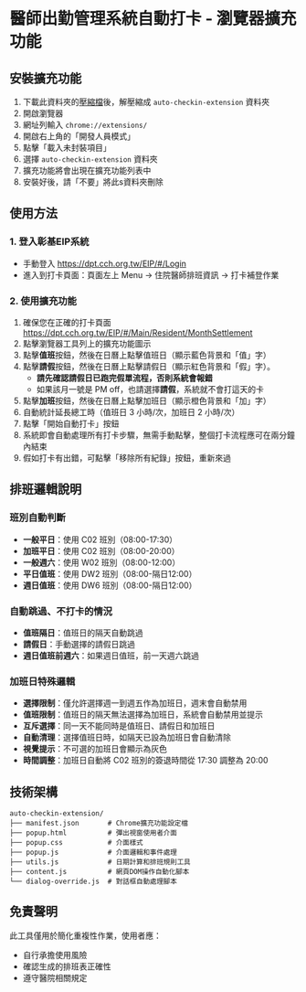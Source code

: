 # 醫師出勤管理系統自動打卡 - 瀏覽器擴充功能

## 安裝擴充功能

1. 下載此資料夾的[壓縮檔](https://github.com/chswei/cch-auto-checkin-extension/archive/refs/heads/main.zip)後，解壓縮成 `auto-checkin-extension` 資料夾
2. 開啟瀏覽器
3. 網址列輸入 `chrome://extensions/`
4. 開啟右上角的「開發人員模式」
5. 點擊「載入未封裝項目」
6. 選擇 `auto-checkin-extension` 資料夾
7. 擴充功能將會出現在擴充功能列表中
8. 安裝好後，請「不要」將此s資料夾刪除

## 使用方法

### 1. 登入彰基EIP系統
- 手動登入 https://dpt.cch.org.tw/EIP/#/Login
- 進入到打卡頁面：頁面左上 Menu → 住院醫師排班資訊 → 打卡補登作業

### 2. 使用擴充功能
1. 確保您在正確的打卡頁面 https://dpt.cch.org.tw/EIP/#/Main/Resident/MonthSettlement
2. 點擊瀏覽器工具列上的擴充功能圖示
3. 點擊**值班**按鈕，然後在日曆上點擊值班日（顯示藍色背景和「值」字）
4. 點擊**請假**按鈕，然後在日曆上點擊請假日（顯示紅色背景和「假」字）。
   - **請先確認請假日已跑完假單流程，否則系統會報錯**
   - 如果該月一號是 PM off，也請選擇**請假**，系統就不會打這天的卡
5. 點擊**加班**按鈕，然後在日曆上點擊加班日（顯示橙色背景和「加」字）
6. 自動統計延長總工時（值班日 3 小時/次，加班日 2 小時/次）
7. 點擊「開始自動打卡」按鈕
8. 系統即會自動處理所有打卡步驟，無需手動點擊，整個打卡流程應可在兩分鐘內結束
9. 假如打卡有出錯，可點擊「移除所有紀錄」按鈕，重新來過

## 排班邏輯說明

### 班別自動判斷
- **一般平日**：使用 C02 班別（08:00-17:30）
- **加班平日**：使用 C02 班別（08:00-20:00）
- **一般週六**：使用 W02 班別（08:00-12:00）  
- **平日值班**：使用 DW2 班別（08:00-隔日12:00）
- **週日值班**：使用 DW6 班別（08:00-隔日12:00）

### 自動跳過、不打卡的情況
- **值班隔日**：值班日的隔天自動跳過
- **請假日**：手動選擇的請假日跳過
- **週日值班前週六**：如果週日值班，前一天週六跳過

### 加班日特殊邏輯
- **選擇限制**：僅允許選擇週一到週五作為加班日，週末會自動禁用
- **值班限制**：值班日的隔天無法選擇為加班日，系統會自動禁用並提示
- **互斥選擇**：同一天不能同時是值班日、請假日和加班日
- **自動清理**：選擇值班日時，如隔天已設為加班日會自動清除
- **視覺提示**：不可選的加班日會顯示為灰色
- **時間調整**：加班日自動將 C02 班別的簽退時間從 17:30 調整為 20:00

## 技術架構
```
auto-checkin-extension/
├── manifest.json       # Chrome擴充功能設定檔
├── popup.html          # 彈出視窗使用者介面
├── popup.css           # 介面樣式
├── popup.js            # 介面邏輯和事件處理
├── utils.js            # 日期計算和排班規則工具
├── content.js          # 網頁DOM操作自動化腳本
└── dialog-override.js  # 對話框自動處理腳本
```

## 免責聲明
此工具僅用於簡化重複性作業，使用者應：
- 自行承擔使用風險
- 確認生成的排班表正確性
- 遵守醫院相關規定